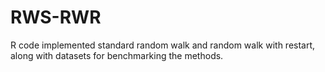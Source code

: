 # RWS-RWR
R code implemented standard random walk and random walk with restart, along with datasets for benchmarking the methods.
